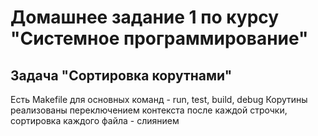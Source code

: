 # Домашнее задание 1 по курсу "Системное программирование"
## Задача "Сортировка корутнами"
Есть Makefile для основных команд - run, test, build, debug
Корутины реализованы переключением контекста после каждой строчки, сортировка каждого файла - слиянием